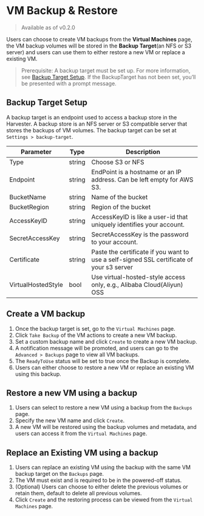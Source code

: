 # VM Backup & Restore

> Available as of v0.2.0

Users can choose to create VM backups from the **Virtual Machines** page, the VM backup volumes will be stored in the **Backup Target**(an NFS or S3 server) and users can use them to either restore a new VM or replace a existing VM.

> Prerequisite: A backup target must be set up. For more information, see [Backup Target Setup](#backup-target-setup). If the BackupTarget has not been set, you’ll be presented with a prompt message.

## Backup Target Setup
A backup target is an endpoint used to access a backup store in the Harvester. A backup store is an NFS server or S3 compatible server that stores the backups of VM volumes. The backup target can be set at `Settings > backup-target`.

| Parameter | Type |Description |
| ----------- | ----- | ----------- |
| Type | string | Choose S3 or NFS |
| Endpoint | string | EndPoint is a hostname or an IP address. Can be left empty for AWS S3. |
| BucketName | string | Name of the bucket |
| BucketRegion | string | Region of the bucket |
| AccessKeyID | string | AccessKeyID is like a user-id that uniquely identifies your account. |
| SecretAccessKey | string | SecretAccessKey is the password to your account. |
| Certificate | string | Paste the certificate if you want to use a self-signed SSL certificate of your s3 server |
| VirtualHostedStyle | bool | Use virtual-hosted-style access only, e.g., Alibaba Cloud(Aliyun) OSS |

## Create a VM backup
1. Once the backup target is set, go to the `Virtual Machines` page.
1. Click `Take Backup` of the VM actions to create a new VM backup.
1. Set a custom backup name and click `Create` to create a new VM backup.
1. A notification message will be promoted, and users can go to the `Advanced > Backups` page to view all VM backups.
1. The `ReadyToUse` status will be set to true once the Backup is complete.
1. Users can either choose to restore a new VM or replace an existing VM using this backup.

## Restore a new VM using a backup
1. Users can select to restore a new VM using a backup from the `Backups` page.
1. Specify the new VM name and click `Create`.
1. A new VM will be restored using the backup volumes and metadata, and users can access it from the `Virtual Machines` page.

## Replace an Existing VM using a backup
1. Users can replace an existing VM using the backup with the same VM backup target on the `Backups` page.
1. The VM must exist and is required to be in the powered-off status.
1. (Optional) Users can choose to either delete the previous volumes or retain them, default to delete all previous volumes.
1. Click `Create` and the restoring process can be viewed from the `Virtual Machines` page.

